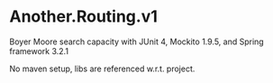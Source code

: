 # Another.Routing.v1
 Boyer Moore search capacity with JUnit 4, Mockito 1.9.5, and Spring framework 3.2.1
 
 No maven setup, libs are referenced w.r.t. project.

